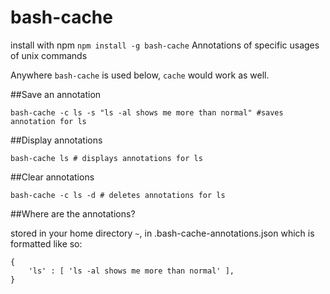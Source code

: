# bash-cache

install with npm `npm install -g bash-cache`
Annotations of specific usages of unix commands

Anywhere `bash-cache` is used below, `cache` would work as well.

##Save an annotation

```
bash-cache -c ls -s "ls -al shows me more than normal" #saves annotation for ls
```

##Display annotations

```
bash-cache ls # displays annotations for ls
```

##Clear annotations

```
bash-cache -c ls -d # deletes annotations for ls
```

##Where are the annotations?

stored in your home directory `~`, in .bash-cache-annotations.json
which is formatted like so:

```
{
	'ls' : [ 'ls -al shows me more than normal' ],
}
```
